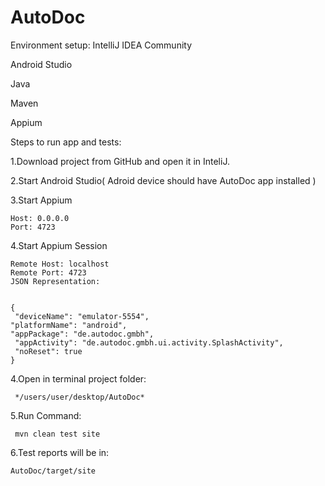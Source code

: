 # AutoDoc

Environment setup:
IntelliJ IDEA Community

Android Studio

Java

Maven

Appium

Steps to run app and tests:

1.Download project from GitHub and open it in InteliJ.

2.Start Android Studio( Adroid device should have AutoDoc app installed )

3.Start Appium

    Host: 0.0.0.0
    Port: 4723
   

4.Start Appium Session

    Remote Host: localhost
    Remote Port: 4723
    JSON Representation:
    
   
    {
     "deviceName": "emulator-5554",
    "platformName": "android",
    "appPackage": "de.autodoc.gmbh",
     "appActivity": "de.autodoc.gmbh.ui.activity.SplashActivity",
     "noReset": true
    }

4.Open in terminal project folder:

     */users/user/desktop/AutoDoc*

5.Run Command:  

     mvn clean test site

6.Test reports will be in:
        
    AutoDoc/target/site
